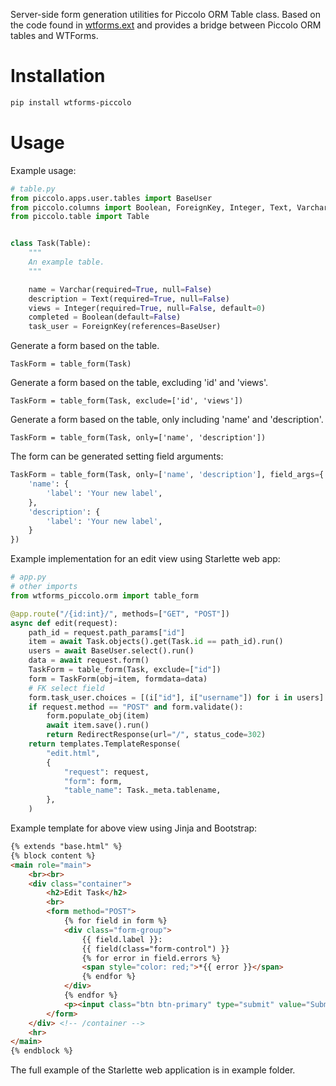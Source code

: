 Server-side form generation utilities for Piccolo ORM Table class.
Based on the code found in [wtforms.ext](https://wtforms.readthedocs.io/en/2.3.x/ext/) and provides a bridge between Piccolo ORM tables and WTForms. 

# Installation 

```bash
pip install wtforms-piccolo
```
# Usage

Example usage:

```python
# table.py
from piccolo.apps.user.tables import BaseUser
from piccolo.columns import Boolean, ForeignKey, Integer, Text, Varchar
from piccolo.table import Table


class Task(Table):
    """
    An example table.
    """

    name = Varchar(required=True, null=False)
    description = Text(required=True, null=False)
    views = Integer(required=True, null=False, default=0)
    completed = Boolean(default=False)
    task_user = ForeignKey(references=BaseUser)
```

Generate a form based on the table.

```shell
TaskForm = table_form(Task)
```

Generate a form based on the table, excluding 'id' and 'views'.

```shell
TaskForm = table_form(Task, exclude=['id', 'views'])
```
Generate a form based on the table, only including 'name' and 'description'.

```shell
TaskForm = table_form(Task, only=['name', 'description'])
```
The form can be generated setting field arguments:

```python
TaskForm = table_form(Task, only=['name', 'description'], field_args={
    'name': {
        'label': 'Your new label',
    },
    'description': {
        'label': 'Your new label',
    }
})
```
Example implementation for an edit view using Starlette web app:

```python
# app.py
# other imports
from wtforms_piccolo.orm import table_form

@app.route("/{id:int}/", methods=["GET", "POST"])
async def edit(request):
    path_id = request.path_params["id"]
    item = await Task.objects().get(Task.id == path_id).run()
    users = await BaseUser.select().run()
    data = await request.form()
    TaskForm = table_form(Task, exclude=["id"])
    form = TaskForm(obj=item, formdata=data)
    # FK select field
    form.task_user.choices = [(i["id"], i["username"]) for i in users]
    if request.method == "POST" and form.validate():
        form.populate_obj(item)
        await item.save().run()
        return RedirectResponse(url="/", status_code=302)
    return templates.TemplateResponse(
        "edit.html",
        {
            "request": request,
            "form": form,
            "table_name": Task._meta.tablename,
        },
    )
```

Example template for above view using Jinja and Bootstrap:

```html
{% extends "base.html" %}
{% block content %}
<main role="main">
    <br><br>
    <div class="container">
        <h2>Edit Task</h2>
        <br>
        <form method="POST">
            {% for field in form %}
            <div class="form-group">
                {{ field.label }}:
                {{ field(class="form-control") }}
                {% for error in field.errors %}
                <span style="color: red;">*{{ error }}</span>
                {% endfor %}
            </div>
            {% endfor %}
            <p><input class="btn btn-primary" type="submit" value="Submit"></p>
        </form>
    </div> <!-- /container -->
    <hr>
</main>
{% endblock %}
```

The full example of the Starlette web application is in example folder.